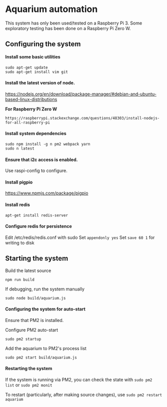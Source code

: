 # Aquarium automation
This system has only been used/tested on a Raspberry Pi 3.
Some exploratory testing has been done on a Raspberry Pi Zero W.

## Configuring the system

#### Install some basic utilities
    sudo apt-get update
    sudo apt-get install vim git

#### Install the latest version of node.
https://nodejs.org/en/download/package-manager/#debian-and-ubuntu-based-linux-distributions

**For Raspberry Pi Zero W**

    https://raspberrypi.stackexchange.com/questions/48303/install-nodejs-for-all-raspberry-pi

#### Install system dependencies
    sudo npm install -g n pm2 webpack yarn
    sudo n latest

#### Ensure that i2c access is enabled.
Use raspi-config to configure.

#### Install pigpio
https://www.npmjs.com/package/pigpio

#### Install redis
    apt-get install redis-server

#### Configure redis for persistence
Edit /etc/redis/redis.conf with sudo
    Set `appendonly yes`
    Set `save 60 1` for writing to disk

## Starting the system
Build the latest source

    npm run build

If debugging, run the system manually

    sudo node build/aquarium.js

#### Configuring the system for auto-start
Ensure that PM2 is installed.

Configure PM2 auto-start

    sudo pm2 startup

Add the aquarium to PM2's process list

    sudo pm2 start build/aquarium.js

#### Restarting the system
If the system is running via PM2, you can check the state with `sudo pm2 list` or `sudo pm2 monit`

To restart (particularly, after making source changes), use `sudo pm2 restart aquarium`
